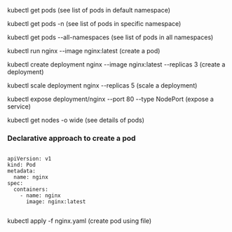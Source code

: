 kubectl get pods (see list of pods in default namespace)

kubectl get pods -n <namespace-name> (see list of pods in specific namespace)

kubectl get pods --all-namespaces (see list of pods in all namespaces)



kubectl run nginx --image nginx:latest (create a pod)

kubectl create deployment nginx --image nginx:latest --replicas 3 (create a deployment)

kubectl scale deployment nginx --replicas 5 (scale a deployment)


kubectl expose deployment/nginx --port 80 --type NodePort (expose a service)

kubectl get nodes -o wide (see details of pods)

### Declarative approach to create a pod

```

apiVersion: v1
kind: Pod
metadata:
  name: nginx
spec:
  containers:
	- name: nginx
	  image: nginx:latest
   
```
kubectl apply -f nginx.yaml (create pod using file)
